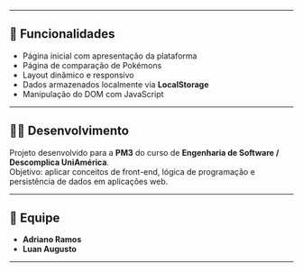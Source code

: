 
---

## 🧩 Funcionalidades
- Página inicial com apresentação da plataforma  
- Página de comparação de Pokémons  
- Layout dinâmico e responsivo  
- Dados armazenados localmente via **LocalStorage**  
- Manipulação do DOM com JavaScript  

---

## 👨‍💻 Desenvolvimento
Projeto desenvolvido para a **PM3** do curso de **Engenharia de Software / Descomplica UniAmérica**.  
Objetivo: aplicar conceitos de front-end, lógica de programação e persistência de dados em aplicações web.

---

## 🧠 Equipe
- **Adriano Ramos** 
- **Luan Augusto** 

---
